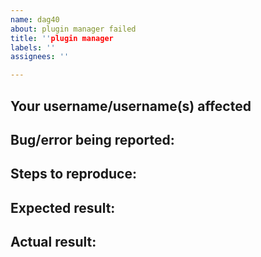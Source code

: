 ```yaml
---
name: dag40
about: plugin manager failed 
title: ''plugin manager
labels: ''
assignees: ''

---
```


## Your username/username(s) affected
<!-- list of affected usernames -->

## Bug/error being reported:
<!-- A description of the bug that you are reporting -->

## Steps to reproduce:
<!--
Optimally an ordered list with the steps needed to reproduce the bug

### Example:
1. Step 1
2. Step 2
3. Step 3
-->

## Expected result:
<!-- The result you were expecting -->

## Actual result:
<!-- The result that actually happened -->
